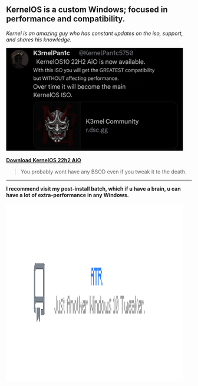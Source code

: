 ## KernelOS is a custom Windows; focused in performance and compatibility.

*Kernel is an amazing guy who has constant updates on the iso, support, and shares his knowledge.*

<img src="https://github.com/gzmatte/trash/blob/main/File_20231213-063633.jpg" width="480" height="278">

**[Download KernelOS 22h2 AiO](https://discord.gg/kernelos)**

> You probably wont have any BSOD even if you tweak it to the death.

----

**I recommend visit my post-install batch, which if u have a brain, u can have a lot of extra-performance in any Windows.**

[<img src="https://github.com/gzmatte/trash/blob/main/0ATR.png" width="480" height="480">](https://github.com/gzmatte/ATR)
